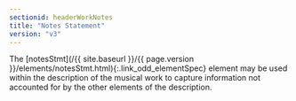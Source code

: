 ```yaml
---
sectionid: headerWorkNotes
title: "Notes Statement"
version: "v3"
---
```




The [notesStmt](/{{ site.baseurl }}/{{ page.version }}/elements/notesStmt.html){:.link_odd_elementSpec} element may be used within the description of the
musical work to capture information not accounted for by the other elements of the
description.

